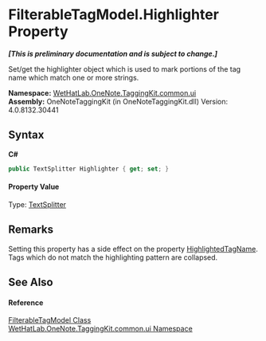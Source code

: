 # FilterableTagModel.Highlighter Property 
 _**\[This is preliminary documentation and is subject to change.\]**_

Set/get the highlighter object which is used to mark portions of the tag name which match one or more strings.

**Namespace:**&nbsp;<a href="043a9407-ac38-b3ac-7348-a6090af495ad.md">WetHatLab.OneNote.TaggingKit.common.ui</a><br />**Assembly:**&nbsp;OneNoteTaggingKit (in OneNoteTaggingKit.dll) Version: 4.0.8132.30441

## Syntax

**C#**<br />
``` C#
public TextSplitter Highlighter { get; set; }
```


#### Property Value
Type: <a href="5c86e52d-3022-b69b-22dd-5f5b010b0710.md">TextSplitter</a>

## Remarks
Setting this property has a side effect on the property <a href="c188c327-b193-b58d-7934-38711725d451.md">HighlightedTagName</a>. Tags which do not match the highlighting pattern are collapsed.

## See Also


#### Reference
<a href="ff6915ee-46c5-1c9e-7b33-f1a306ce968d.md">FilterableTagModel Class</a><br /><a href="043a9407-ac38-b3ac-7348-a6090af495ad.md">WetHatLab.OneNote.TaggingKit.common.ui Namespace</a><br />
